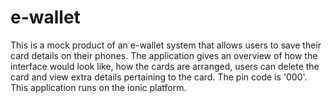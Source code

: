 # e-wallet
This is a mock product of an e-wallet system that allows users to save their card details on their phones. The application gives an overview of how the interface would look like, how the cards are arranged, users can delete the card and view extra details pertaining to the card.
The pin code is '000'.
This application runs on the ionic platform.
